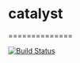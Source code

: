 # catalyst
==============

[![Build Status](https://circleci.com/gh/shuklaabhi/catalyst/tree/master.svg?style=svg)](https://circleci.com/gh/shuklaabhi/catalyst/tree/master)
